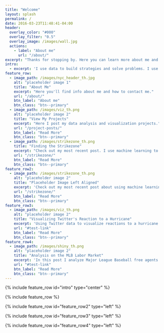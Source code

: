 ```yaml
---
title: "Welcome"
layout: splash
permalink: /
date: 2016-03-23T11:48:41-04:00
header:
  overlay_color: "#000"
  overlay_filter: "0.5"
  overlay_image: /images/wall.jpg
  actions:
    - label: "About me"
      url: "/about/"
excerpt: "Thanks for stopping by. Here you can learn more about me and what I am up to. To get in touch, click the link below."
intro: 
  - excerpt: 'I use data to build strategies and solve problems. I use this page to share the new tools, languages, and methodlogies I am continually trying to learn.'
feature_row:
  - image_path: /images/nyc_header_th.jpg
    alt: "placeholder image 1"
    title: "About Me"
    excerpt: "Here you'll find info about me and how to contact me."
    url: "/about/"
    btn_label: "About me"
    btn_class: "btn--primary"
  - image_path: /images/viz_th.png
    alt: "placeholder image 2"
    title: "View My Projects"
    excerpt: "Here I post my data analysis and visualization projects."
    url: "/project-posts/"
    btn_label: "Read More"
    btn_class: "btn--primary"
  - image_path: /images/strikezone_th.png
    title: "Finding the Strikezone"
    excerpt: "Check out my most recent post. I use machine learning to re-think the strikezone."
    url: "/strikezone/"
    btn_label: "Read More"
    btn_class: "btn--primary"
feature_row2:
  - image_path: /images/strikezone_th.png
    alt: "placeholder image 2"
    title: "Placeholder Image Left Aligned"
    excerpt: 'Check out my most recent post about using machine learning to re-think the strikezone.'
    url: "/strikezone/"
    btn_label: "Read More"
    btn_class: "btn--primary"
feature_row3:
  - image_path: /images/viz_th.png
    alt: "placeholder image 2"
    title: "Visualizing Twitter's Reaction to a Hurricane"
    excerpt: 'Using Twitter data to visualize reactions to a hurricane.'
    url: "#test-link"
    btn_label: "Read More"
    btn_class: "btn--primary"
feature_row4:
  - image_path: /images/shiny_th.png
    alt: "placeholder image 2"
    title: "Analysis on the MLB Labor Market"
    excerpt: 'In this post I analyze Major League Baseball free agents and use different regression techniques to identify what factors explain the most of the contract a free agent player signs.'
    url: "#test-link"
    btn_label: "Read More"
    btn_class: "btn--primary"
---
```


{% include feature_row id="intro" type="center" %}

{% include feature_row %}

{% include feature_row id="feature_row2" type="left" %}

{% include feature_row id="feature_row3" type="left" %}

{% include feature_row id="feature_row4" type="left" %}
